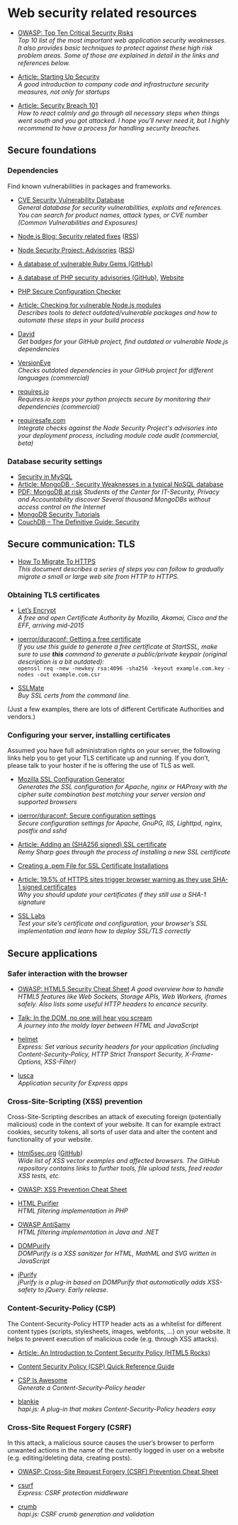 # Web security related resources

* [OWASP: Top Ten Critical Security Risks](https://www.owasp.org/index.php/Top_10_2013-Top_10)  
*Top 10 list of the most important web application security weaknesses. It also provides basic techniques to protect against these high risk problem areas. Some of those are explained in detail in the links and references below.*

* [Article: Starting Up Security](https://medium.com/@magoo/starting-up-security-87839ab21bae)  
*A good introduction to company code and infrastructure security measures, not only for startups*

* [Article: Security Breach 101](https://medium.com/@magoo/security-breach-101-b0f7897c027c)  
*How to react calmly and go through all necessary steps when things went south and you got attacked. I hope you’ll never need it, but I highly recommend to have a process for handling security breaches.*


## Secure foundations

### Dependencies

Find known vulnerabilities in packages and frameworks.

* [CVE Security Vulnerability Database](http://www.cvedetails.com/index.php)  
*General database for security vulnerabilities, exploits and references. You can search for product names, attack types, or CVE number (Common Vulnerabilities and Exposures)*

* [Node.js Blog: Security related fixes](http://blog.nodejs.org/vulnerability/) ([RSS](http://blog.nodejs.org/feed/vulnerability/))  

* [Node Security Project: Advisories](https://nodesecurity.io/advisories) ([RSS](https://nodesecurity.io/rss.xml)) 

* [A database of vulnerable Ruby Gems (GitHub)](https://github.com/rubysec/ruby-advisory-db)  

* [A database of PHP security advisories (GitHub)](https://github.com/FriendsOfPHP/security-advisories), [Website](https://security.sensiolabs.org/database)

* [PHP Secure Configuration Checker](https://github.com/sektioneins/pcc)

* [Article: Checking for vulnerable Node.js modules](http://nodeexamples.com/2014/08/16/checking-for-vulnerable-node-js-modules/)  
*Describes tools to detect outdated/vulnerable packages and how to automate these steps in your build process*

* [David](http://david-dm.org)  
*Get badges for your GitHub project, find outdated or vulnerable Node.js dependencies*

* [VersionEye](https://www.versioneye.com/)  
*Checks outdated dependencies in your GitHub project for different languages (commercial)*

* [requires.io](https://requires.io/)  
*Requires.io keeps your python projects secure by monitoring their dependencies (commercial)*

* [requiresafe.com](https://requiresafe.com/)  
*Integrate checks against the Node Security Project's advisories into your deployment process, including module code audit (commercial, beta)*


### Database security settings

* [Security in MySQL](https://dev.mysql.com/doc/mysql-security-excerpt/5.1/en/index.html)
* [Article: MongoDB - Security Weaknesses in a typical NoSQL database](https://www.trustwave.com/Resources/SpiderLabs-Blog/Mongodb---Security-Weaknesses-in-a-typical-NoSQL-database/)
* [PDF: MongoDB at risk](http://cispa.saarland/wp-content/uploads/2015/02/MongoDB_documentation.pdf)
*Students of the Center for IT-Security, Privacy and Accountability discover Several thousand MongoDBs without access control on the Internet*
* [MongoDB Security Tutorials](http://docs.mongodb.org/manual/administration/security/)
* [CouchDB – The Definitive Guide: Security](http://guide.couchdb.org/draft/security.html)


## Secure communication: TLS

* [How To Migrate To HTTPS](https://docs.google.com/document/d/1oRXJUIttqQxuxmjj2tgYjj096IKw4Zcw6eAoIKWZ2oQ)  
*This document describes a series of steps you can follow to gradually migrate a small or large web site from HTTP to HTTPS.*


### Obtaining TLS certificates

* [Let’s Encrypt](https://letsencrypt.org/)  
*A free and open Certificate Authority by Mozilla, Akamai, Cisco and the EFF, arriving mid-2015*

* [ioerror/duraconf: Getting a free certificate](https://github.com/ioerror/duraconf/blob/master/startssl/README.markdown)  
*If you use this guide to generate a free certificate at StartSSL, make sure to use __this__ command to generate a public/private keypair (original description is a bit outdated):*  
`openssl req -new -newkey rsa:4096 -sha256 -keyout example.com.key -nodes -out example.com.csr`

* [SSLMate](https://sslmate.com/)  
*Buy SSL certs from the command line.*

(Just a few examples, there are lots of different Certificate Authorities and vendors.)


### Configuring your server, installing certificates

Assumed you have full administration rights on your server, the following links help you to get your TLS certificate up and running. If you don’t, please talk to your hoster if he is offering  the use of TLS as well.

* [Mozilla SSL Configuration Generator](https://mozilla.github.io/server-side-tls/ssl-config-generator/)  
*Generates the SSL configuration for Apache, nginx or HAProxy with the cipher suite combination best matching your server version and supported browsers*

* [ioerror/duraconf: Secure configuration settings](https://github.com/ioerror/duraconf/tree/master/configs)  
*Secure configuration settings for Apache, GnuPG, IIS, Lighttpd, nginx, postfix and sshd*

* [Article: Adding an (SHA256 signed) SSL certificate](https://remysharp.com/2014/10/17/how-to-add-ssl)  
*Remy Sharp goes through the process of installing a new SSL certificate*

* [Creating a .pem File for SSL Certificate Installations](https://www.digicert.com/ssl-support/pem-ssl-creation.htm)  

* [Article: 19.5% of HTTPS sites trigger browser warning as they use SHA-1 signed certificates](https://www.elie.net/blog/security/19.5-percent-of-https-sites-trigger-browser-warning-as-they-use-sha-1-signed-certificates)  
*Why you should update your certificates if they still use a SHA-1 signature*

* [SSL Labs](https://www.ssllabs.com/)  
*Test your site’s certificate and configuration, your browser’s SSL implementation and learn how to deploy SSL/TLS correctly*


## Secure applications

### Safer interaction with the browser

* [OWASP: HTML5 Security Cheat Sheet](https://www.owasp.org/index.php/HTML5_Security_Cheat_Sheet)
*A good overview how to handle HTML5 features like Web Sockets, Storage APIs, Web Workers, iframes safely. Also lists some useful HTTP headers to encance security.*

* [Talk: In the DOM, no one will hear you scream](http://slideshare.net/x00mario/in-the-dom-no-one-will-hear-you-scream)  
*A journey into the moldy layer between HTML and JavaScript*

* [helmet](https://github.com/helmetjs/helmet)  
*Express: Set various security headers for your application (including Content-Security-Policy, HTTP Strict Transport Security, X-Frame-Options, XSS-Filter)*

* [lusca](https://github.com/krakenjs/lusca)  
*Application security for Express apps*


### Cross-Site-Scripting (XSS) prevention

Cross-Site-Scripting describes an attack of executing foreign (potentially malicious) code in the context of your website. It can for example extract cookies, security tokens, all sorts of user data and alter the content and functionality of your website.

* [html5sec.org](https://html5sec.org/) ([GitHub](https://github.com/cure53/H5SC))  
*Wide list of XSS vector examples and affected browsers. The GitHub repository contains links to further tools, file upload tests, feed reader XSS tests, etc.*

* [OWASP: XSS Prevention Cheat Sheet](https://www.owasp.org/index.php/XSS_Prevention_Cheat_Sheet)

* [HTML Purifier](http://htmlpurifier.org/)  
*HTML filtering implementation in PHP*

* [OWASP AntiSamy](https://www.owasp.org/index.php/AntiSamy)  
*HTML filtering implementation in Java and .NET*

* [DOMPurify](https://github.com/cure53/DOMPurify)  
*DOMPurify is a XSS sanitizer for HTML, MathML and SVG written in JavaScript*

* [jPurify](https://github.com/cure53/jPurify)  
*jPurify is a plug-in based on DOMPurify that automatically adds XSS-safety to jQuery. Early release.*


### Content-Security-Policy (CSP)

The Content-Security-Policy HTTP header acts as a whitelist for different content types (scripts, stylesheets, images, webfonts, …) on your website. It helps to prevent execution of malicious code (e.g. through XSS attacks).

* [Article: An Introduction to Content Security Policy (HTML5 Rocks)](http://www.html5rocks.com/en/tutorials/security/content-security-policy/)

* [Content Security Policy (CSP) Quick Reference Guide](http://content-security-policy.com/)  

* [CSP Is Awesome](http://cspisawesome.com/)  
*Generate a Content-Security-Policy header*

* [blankie](https://github.com/nlf/blankie)  
*hapi.js: A plug-in that makes Content-Security-Policy headers easy*


### Cross-Site Request Forgery (CSRF)

In this attack, a malicious source causes the user’s browser to perform unwanted actions in the name of the currently logged in user on a website (e.g. editing/deleting data, creating posts).

* [OWASP: Cross-Site Request Forgery (CSRF) Prevention Cheat Sheet](https://www.owasp.org/index.php/Cross-Site_Request_Forgery_(CSRF)_Prevention_Cheat_Sheet)

* [csurf](https://github.com/expressjs/csurf)  
*Express: CSRF protection middleware*

* [crumb](https://github.com/hapijs/crumb)  
*hapi.js: CSRF crumb generation and validation*


